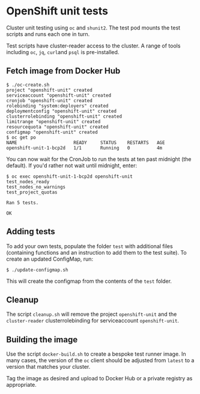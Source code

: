 # OpenShift unit tests

Cluster unit testing using `oc` and `shunit2`. The test pod mounts the test scripts and runs each one in turn.

Test scripts have cluster-reader access to the cluster. A range of tools including `oc`, `jq`, `curl`and `psql` is pre-installed.

## Fetch image from Docker Hub
```
$ ./oc-create.sh
project "openshift-unit" created
serviceaccount "openshift-unit" created
cronjob "openshift-unit" created
rolebinding "system:deployers" created
deploymentconfig "openshift-unit" created
clusterrolebinding "openshift-unit" created
limitrange "openshift-unit" created
resourcequota "openshift-unit" created
configmap "openshift-unit" created
$ oc get po
NAME                     READY     STATUS    RESTARTS   AGE
openshift-unit-1-bcp2d   1/1       Running   0          4m 
```
You can now wait for the CronJob to run the tests at ten past midnight (the default). If you'd rather not wait until midnight, enter:
```
$ oc exec openshift-unit-1-bcp2d openshift-unit
test_nodes_ready
test_nodes_no_warnings
test_project_quotas

Ran 5 tests.

OK
```

## Adding tests
To add your own tests, populate the folder `test` with additional files (containing functions and an instruction to add them to the test suite). To create an updated ConfigMap, run:
```
$ ./update-configmap.sh
```
This will create the configmap from the contents of the `test` folder.

## Cleanup
The script `cleanup.sh` will remove the project `openshift-unit` and the `cluster-reader` clusterrolebinding for serviceaccount `openshift-unit`.

## Building the image
Use the script `docker-build.sh` to create a bespoke test runner image. In many cases, the version of the `oc` client should be adjusted from `latest` to a version that matches your cluster.

Tag the image as desired and upload to Docker Hub or a private registry as appropriate.
